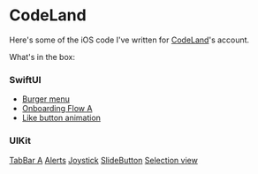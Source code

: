 # CodeLand
Here's some of the iOS code I've written for [CodeLand](https://instagram.com/code.land)'s account.  

What's in the box:

### SwiftUI
- <a href="https://github.com/cristhianleonli/codeland/tree/main/BurgerMenuA" target="_blank">Burger menu</a>
- <a href="https://github.com/cristhianleonli/codeland/tree/main/OnboardingStyleA" target="_blank">Onboarding Flow A</a>
- <a href="https://github.com/cristhianleonli/codeland/tree/main/LikeAnimationA" target="_blank">Like button animation</a>

### UIKit
<a href="https://github.com/cristhianleonli/codeland/tree/main/CustomNavbarA" target="_blank">TabBar A</a>
<a href="https://github.com/cristhianleonli/codeland/tree/main/Alerts" target="_blank">Alerts</a>
<a href="https://github.com/cristhianleonli/codeland/tree/main/Joystick" target="_blank">Joystick</a>
<a href="https://github.com/cristhianleonli/codeland/tree/main/SlideButton" target="_blank">SlideButton</a>
<a href="https://github.com/cristhianleonli/codeland/tree/main/SelectionView" target="_blank">Selection view</a>
